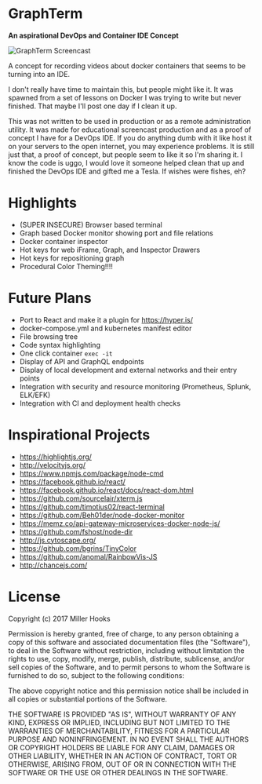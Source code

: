 GraphTerm
====================================================
__An aspirational DevOps and Container IDE Concept__

![GraphTerm Screencast](https://github.com/millerhooks/GraphTerm/raw/master/docs/images/DockerGraphTerminalScreencast.gif)

A concept for recording videos about docker containers that seems
to be turning into an IDE.

I don't really have time to maintain this, but people might like it.
It was spawned from a set of lessons on Docker I was trying to write
but never finished. That maybe I'll post one day if I clean it up.

This was not written to be used in production or as a remote
administration utility. It was made for educational screencast
production and as a proof of concept I have for a DevOps IDE. If
you do anything dumb with it like host it on your servers to the open internet,
you may experience problems. It is still just that, a proof of concept,
but people seem to like it so I'm sharing it. I know the code is uggo,
I would love it someone helped clean that up and finished the DevOps IDE and
gifted me a Tesla. If wishes were fishes, eh?


Highlights
==========

* (SUPER INSECURE) Browser based terminal
* Graph based Docker monitor showing port and file relations
* Docker container inspector
* Hot keys for web iFrame, Graph, and Inspector Drawers
* Hot keys for repositioning graph
* Procedural Color Theming!!!!

Future Plans
============
* Port to React and make it a plugin for https://hyper.is/
* docker-compose.yml and kubernetes manifest editor
* File browsing tree
* Code syntax highlighting
* One click container `exec -it`
* Display of API and GraphQL endpoints
* Display of local development and external networks and their entry points
* Integration with security and resource monitoring (Prometheus, Splunk, ELK/EFK)
* Integration with CI and deployment health checks

Inspirational Projects
======================

* https://highlightjs.org/
* http://velocityjs.org/
* https://www.npmjs.com/package/node-cmd
* https://facebook.github.io/react/
* https://facebook.github.io/react/docs/react-dom.html
* https://github.com/sourcelair/xterm.js
* https://github.com/timotius02/react-terminal
* https://github.com/Beh01der/node-docker-monitor
* https://memz.co/api-gateway-microservices-docker-node-js/
* https://github.com/fshost/node-dir
* http://js.cytoscape.org/
* https://github.com/bgrins/TinyColor
* https://github.com/anomal/RainbowVis-JS
* http://chancejs.com/

License
=======
Copyright (c) 2017 Miller Hooks

Permission is hereby granted, free of charge, to any person obtaining a copy of this software and associated documentation files (the "Software"), to deal in the Software without restriction, including without limitation the rights to use, copy, modify, merge, publish, distribute, sublicense, and/or sell copies of the Software, and to permit persons to whom the Software is furnished to do so, subject to the following conditions:

The above copyright notice and this permission notice shall be included in all copies or substantial portions of the Software.

THE SOFTWARE IS PROVIDED "AS IS", WITHOUT WARRANTY OF ANY KIND, EXPRESS OR IMPLIED, INCLUDING BUT NOT LIMITED TO THE WARRANTIES OF MERCHANTABILITY, FITNESS FOR A PARTICULAR PURPOSE AND NONINFRINGEMENT. IN NO EVENT SHALL THE AUTHORS OR COPYRIGHT HOLDERS BE LIABLE FOR ANY CLAIM, DAMAGES OR OTHER LIABILITY, WHETHER IN AN ACTION OF CONTRACT, TORT OR OTHERWISE, ARISING FROM, OUT OF OR IN CONNECTION WITH THE SOFTWARE OR THE USE OR OTHER DEALINGS IN THE SOFTWARE.

